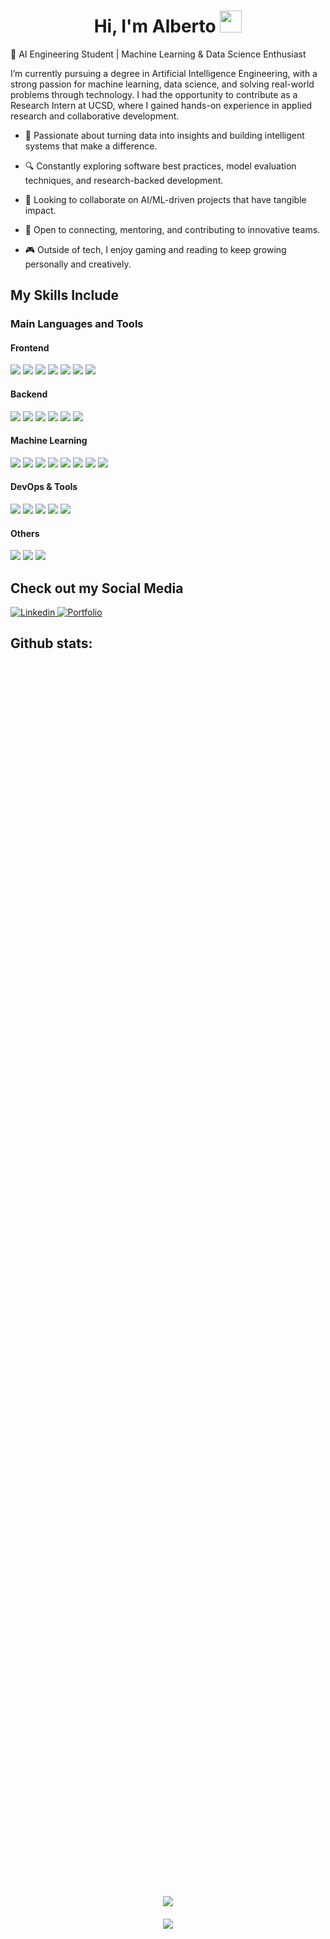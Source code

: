 <h1 align="center"><b>Hi, I'm Alberto</b> <img src="https://media.giphy.com/media/hvRJCLFzcasrR4ia7z/giphy.gif" width="35"></h1>

💼 AI Engineering Student | Machine Learning & Data Science Enthusiast

I’m currently pursuing a degree in Artificial Intelligence Engineering, with a strong passion for machine learning, data science, and solving real-world problems through technology. I had the opportunity to contribute as a Research Intern at UCSD, where I gained hands-on experience in applied research and collaborative development.

- 🧠 Passionate about turning data into insights and building intelligent systems that make a difference.

- 🔍 Constantly exploring software best practices, model evaluation techniques, and research-backed development.

- 🤝 Looking to collaborate on AI/ML-driven projects that have tangible impact.

- 💬 Open to connecting, mentoring, and contributing to innovative teams.

- 🎮 Outside of tech, I enjoy gaming and reading to keep growing personally and creatively.

## My Skills Include

<h3>Main Languages and Tools</h3>
<span>
  <h4>Frontend</h4>

  <!-- Frameworks / Libraries -->
  <img src="https://img.shields.io/badge/React-%2320232a.svg?style=for-the-badge&logo=React&logoColor=%2361DAFB">

  <!-- Languages -->
  <img src="https://img.shields.io/badge/HTML5-E34F26?style=for-the-badge&logo=html5&logoColor=white">
  <img src="https://img.shields.io/badge/CSS3-1572B6?style=for-the-badge&logo=css3&logoColor=white">
  <img src="https://img.shields.io/badge/JavaScript-F7DF1E?style=for-the-badge&logo=javascript&logoColor=black">

  <!-- Styling Frameworks -->
  <img src="https://img.shields.io/badge/Tailwind%20CSS-%2338B2AC.svg?style=for-the-badge&logo=tailwind-css&logoColor=white">
  <img src="https://img.shields.io/badge/Bootstrap-563D7C?style=for-the-badge&logo=bootstrap&logoColor=white">

  <!-- Design Tools -->
  <img src="https://img.shields.io/badge/Figma-F24E1E?style=for-the-badge&logo=figma&logoColor=white">
</span>


<span>
  <h4>Backend</h4>
  
  <!-- Runtimes / Frameworks -->
  <img src="https://img.shields.io/badge/Node.js-%23339933.svg?style=for-the-badge&logo=node.js&logoColor=white">
  <img src="https://img.shields.io/badge/Express.js-%23404d59.svg?style=for-the-badge&logo=express&logoColor=white">
  <img src="https://img.shields.io/badge/Spring_Boot-6DB33F?style=for-the-badge&logo=spring-boot&logoColor=white">
  
  <!-- Databases -->
  <img src="https://img.shields.io/badge/MySQL-00758F?style=for-the-badge&logo=mysql&logoColor=white">
  <img src="https://img.shields.io/badge/PostgreSQL-4169E1?style=for-the-badge&logo=postgresql&logoColor=white">
  
  <!-- APIs -->
  <img src="https://img.shields.io/badge/REST_API-%23000000.svg?style=for-the-badge&logo=fastapi&logoColor=white">
</span>


<span>
  <h4>Machine Learning</h4>

  <!-- Frameworks -->
  <img src="https://img.shields.io/badge/TensorFlow-FF6F00?style=for-the-badge&logo=tensorflow&logoColor=white">
  <img src="https://img.shields.io/badge/scikit--learn-F7931E?style=for-the-badge&logo=scikit-learn&logoColor=white">

  <!-- Libraries -->
  <img src="https://img.shields.io/badge/Pandas-150458?style=for-the-badge&logo=pandas&logoColor=white">
  <img src="https://img.shields.io/badge/NumPy-013243?style=for-the-badge&logo=numpy&logoColor=white">
  <img src="https://img.shields.io/badge/Matplotlib-11557C?style=for-the-badge&logo=matplotlib&logoColor=white">
  <img src="https://img.shields.io/badge/Seaborn-4B8BBE?style=for-the-badge&logo=python&logoColor=white">

  <!-- Tools -->
  <img src="https://img.shields.io/badge/Jupyter-F37626?style=for-the-badge&logo=jupyter&logoColor=white">
  <img src="https://img.shields.io/badge/OpenCV-5C3EE8?style=for-the-badge&logo=opencv&logoColor=white">
</span>


<span>
  <h4>DevOps & Tools</h4>

  <!-- Version Control & CI/CD -->
  <img src="https://img.shields.io/badge/Git-F05032?style=for-the-badge&logo=git&logoColor=white">
  <img src="https://img.shields.io/badge/GitHub_Actions-2088FF?style=for-the-badge&logo=github-actions&logoColor=white">

  <!-- OS / Terminal -->
  <img src="https://img.shields.io/badge/Linux-FCC624?style=for-the-badge&logo=linux&logoColor=black">

  <!-- Communication & PM -->
  <img src="https://img.shields.io/badge/Slack-4A154B?style=for-the-badge&logo=slack&logoColor=white">
  <img src="https://img.shields.io/badge/Trello-0052CC?style=for-the-badge&logo=trello&logoColor=white">
</span>


<span>
  <h4>Others</h4>

  <!-- Tools & Languages -->
  <img src="https://img.shields.io/badge/MATLAB-0076A8?style=for-the-badge&logo=mathworks&logoColor=white">
  <img src="https://img.shields.io/badge/Scrum-6DB33F?style=for-the-badge&logo=scrumalliance&logoColor=white">
  <img src="https://img.shields.io/badge/LaTeX-008080?style=for-the-badge&logo=latex&logoColor=white">
</span>


## Check out my Social Media

<a href= "https://www.linkedin.com/in/alberto-montero-molina-412b3a249/">
    <img src="https://img.shields.io/badge/LinkedIn-%230A66C2.svg?style=for-the-badge&logo=LinkedIn&logoColor=white" alt="Linkedin">
</a>

<a href="#">
  <img src="https://img.shields.io/badge/Portfolio-%230A0A0A.svg?style=for-the-badge&logo=github&logoColor=white"  alt="Portfolio">
</a>

<h2>Github stats:</h2> 

<div style="display: flex; flex-direction: column; justify-content: center; align-items: center; gap: 20px; height: 100vh; width: 100%">
  <img src="https://github-readme-stats.vercel.app/api?username=albertomonterom&theme=tokyonight&show_icons=true&hide_border=true&count_private=true" style="max-width: 100%;"/>
  <img src="https://github-readme-streak-stats.herokuapp.com/?user=albertomonterom&theme=tokyonight&hide_border=true" style="max-width: 100%;"/>
</div>
